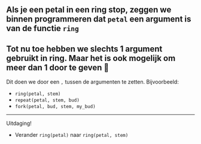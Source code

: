 Als je een petal in een ring stop, zeggen we binnen programmeren dat `petal` een argument is van de functie `ring`
---
Tot nu toe hebben we slechts 1 argument gebruikt in ring. Maar het is ook mogelijk om meer dan 1 door te geven 🤯
---
Dit doen we door een `,` tussen de argumenten te zetten. Bijvoorbeeld:
- `ring(petal, stem)`
- `repeat(petal, stem, bud)`
- `fork(petal, bud, stem, my_bud)`
---
Uitdaging!
- Verander `ring(petal)` naar `ring(petal, stem)`